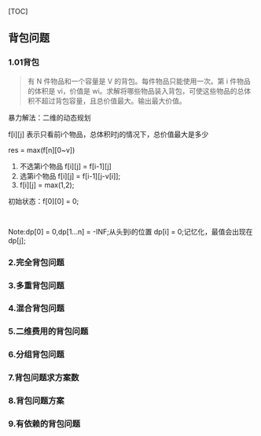 [TOC]

## 背包问题

### 1.01背包

> 有 N 件物品和一个容量是 V 的背包。每件物品只能使用一次。第 i 件物品的体积是 vi，价值是 wi。求解将哪些物品装入背包，可使这些物品的总体积不超过背包容量，且总价值最大。输出最大价值。


暴力解法：二维的动态规划

f[i][j] 表示只看前i个物品，总体积时j的情况下，总价值最大是多少

res = max(f[n][0~v])

1. 不选第i个物品 f[i][j] = f[i-1][j]
2. 选第i个物品   f[i][j] = f[i-1][j-v[i]];
3. f[i][j] = max(1,2);

初始状态：f[0][0] = 0;
```c++



```
Note:dp[0] = 0,dp[1...n] = -INF;从头到i的位置
	 dp[i] = 0;记忆化，最值会出现在dp[j];

### 2.完全背包问题




### 3.多重背包问题




### 4.混合背包问题




### 5.二维费用的背包问题




### 6.分组背包问题



### 7.背包问题求方案数



### 8.背包问题方案


### 9.有依赖的背包问题